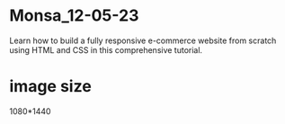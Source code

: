 # Monsa_12-05-23
Learn how to build a fully responsive e-commerce website from scratch using HTML and CSS in this comprehensive tutorial. 

# image size 
1080*1440


